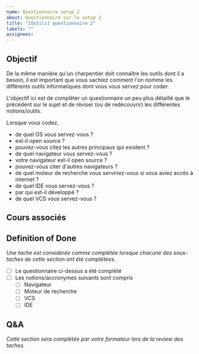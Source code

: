 ```yaml
---
name: Questionnaire setup 2
about: Questionnaire sur le setup 2
title: "[Outils] questionnaire 2"
labels: ""
assignees:
---
```


## Objectif

De la même manière qu'un charpentier doit connaître les outils dont il a besoin, il est
important que vous sachiez comment l'on nomme les différents outils informatiques dont vous vous servez pour
coder.

L'objectif ici est de compléter un questionnaire un peu plus détaillé que le précédent sur le sujet
et de réviser (ou de redécouvrir) les différentes notions/outils.

Lorsque vous codez,

- de quel OS vous servez-vous ?
- est-il open source ?
- pouvez-vous citez les autres principaux qui existent ?
- de quel navigateur vous servez-vous ?
- votre navigateur est-il open source ?
- pouvez-vous citer d'autres navigateurs ?
- de quel moteur de recherche vous serviriez-vous si vous aviez accès à internet ?
- de quel IDE vous servez-vous ?
- par qui est-il développé ?
- de quel VCS vous servez-vous ?

## Cours associés

## Definition of Done

_Une tache est considérée comme complétée lorsque chacune des sous-taches de cette section ont été complétées._

- [ ] Le questionnaire ci-dessus a été complété
- [ ] Les notions/accronymes suivants sont compris
  - [ ] Navigateur
  - [ ] Moteur de recherche
  - [ ] VCS
  - [ ] IDE

## Q&A

_Cette section sera complétée par votre formateur lors de la review des taches._